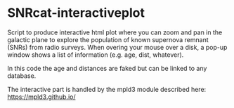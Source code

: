 # SNRcat-interactiveplot

Script to produce interactive html plot where you can zoom and pan in the galactic plane to explore the population of known supernova remnant (SNRs) from radio surveys.
When overing your mouse over a disk, a pop-up window shows a list of information (e.g. age, dist, whatever).

In this code the age and distances are faked but can be linked to any database.

The interactive part is handled by the mpld3 module described here:
https://mpld3.github.io/
